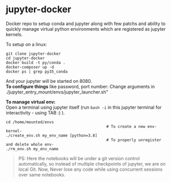 # jupyter-docker
Docker repo to setup conda and jupyter along with few patchs and ability to quickly manage virtual python environments which are registered as jupyter kernels.

To setup on a linux:
```
git clone jupyter-docker
cd jupyter-docker
docker build -t py/conda .
docker-composer up -d
docker ps | grep py35_conda
```

And your jupyter will be started on 8080.  
__To configure things__ like password, port number: Change arguments in ./jupyter_entry_mount/envs/jupyter_launcher.sh"

__To manage virtual env:__  
Open a terminal using jupyter itself (run `bash -i` in this jupyter terminal for interactivity - using TAB :) ).
```
cd /home/mounted/envs
                                            # To create a new env-kernel-
./create_env.sh my_env_name [python=3.8]
                                            # To properly unregister and delete whole env-
./rm_env.sh my_env_name
```

> PS:
> Here the notebooks will be under a git version control automatically, so instead of multiple checkpoints of jupyter, we are on local Git.
> Now, Never lose any code while using concurrent sessions over same notebooks.
